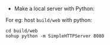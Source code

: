 - Make a local server with Python:

For eg: host `build/web` with python:
```
cd build/web
nohup python -m SimpleHTTPServer 8080
```
